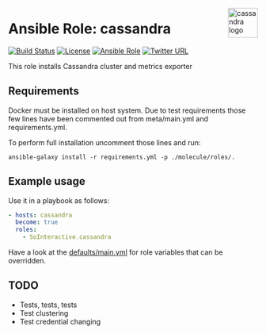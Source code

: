 <p><img src="https://upload.wikimedia.org/wikipedia/commons/thumb/5/5e/Cassandra_logo.svg/1280px-Cassandra_logo.svg.png" alt="cassandra logo" title="cassandra" align="right" height="60" /></p>

Ansible Role: cassandra
=======================

[![Build Status](https://ci.devops.sosoftware.pl/buildStatus/icon?job=SoInteractive/cassandra/master)](https://ci.devops.sosoftware.pl/blue/organizations/jenkins/SoInteractive%2Fcassandra/activity) [![License](https://img.shields.io/badge/license-MIT%20License-brightgreen.svg)](https://opensource.org/licenses/MIT) [![Ansible Role](https://img.shields.io/ansible/role/18249.svg)](https://galaxy.ansible.com/SoInteractive/cassandra/) [![Twitter URL](https://img.shields.io/twitter/follow/sointeractive.svg?style=social&label=Follow%20%40SoInteractive)](https://twitter.com/sointeractive)

This role installs Cassandra cluster and metrics exporter

Requirements
------------

Docker must be installed on host system. Due to test requirements those few lines have been commented out from meta/main.yml and requirements.yml.

To perform full installation uncomment those lines and run:
```
ansible-galaxy install -r requirements.yml -p ./molecule/roles/.
```

Example usage
-------------

Use it in a playbook as follows:
```yaml
- hosts: cassandra
  become: true
  roles:
    - SoInteractive.cassandra
```

Have a look at the [defaults/main.yml](defaults/main.yml) for role variables
that can be overridden.

TODO
----

- Tests, tests, tests
- Test clustering
- Test credential changing
